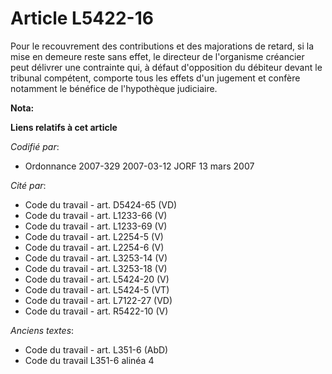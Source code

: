 # Article L5422-16

Pour le recouvrement des contributions et des majorations de retard, si la mise en demeure reste sans effet, le directeur de
l'organisme créancier peut délivrer une contrainte qui, à défaut d'opposition du débiteur devant le tribunal compétent,
comporte tous les effets d'un jugement et confère notamment le bénéfice de l'hypothèque judiciaire.

**Nota:**



**Liens relatifs à cet article**

_Codifié par_:

  - Ordonnance 2007-329 2007-03-12 JORF 13 mars 2007

_Cité par_:

  - Code du travail - art. D5424-65 (VD)
  - Code du travail - art. L1233-66 (V)
  - Code du travail - art. L1233-69 (V)
  - Code du travail - art. L2254-5 (V)
  - Code du travail - art. L2254-6 (V)
  - Code du travail - art. L3253-14 (V)
  - Code du travail - art. L3253-18 (V)
  - Code du travail - art. L5424-20 (V)
  - Code du travail - art. L5424-5 (VT)
  - Code du travail - art. L7122-27 (VD)
  - Code du travail - art. R5422-10 (V)

_Anciens textes_:

  - Code du travail - art. L351-6 (AbD)
  - Code du travail L351-6 alinéa 4
